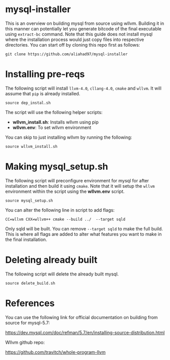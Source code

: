 # mysql-installer
This is an overview on building mysql from source using wllvm. Building it in this manner can potentially let you generate bitcode of the final executable using `extract-bc` command. Note that this guide does not install mysql where the installation process would just copy files into respective directories. You can start off by cloning this repo first as follows:
```
git clone https://github.com/aliahad97/mysql-installer
```

# Installing pre-reqs
The following script will install `llvm-4.0`, `cllang-4.0`, `cmake` and `wllvm`. It will assume that `pip` is already installed.

```
source dep_instal.sh
```

The script will use the following helper scripts:
- **wllvm_install.sh**: Installs wllvm using pip
- **wllvm.env**: To set wllvm environment

You can skip to just installing wllvm by running the following:
```
source wllvm_install.sh
```


# Making mysql_setup.sh

The following script will preconfigure environment for mysql for after installation and then build it using `cmake`. Note that it will setup the `wllvm` environment within the script using the **wllvm.env** script.

```
source mysql_setup.sh
```

You can alter the following line in script to add flags:
```
CC=wllvm CXX=wllvm++ cmake --build ../  --target sqld
```
Only sqld will be built. You can remove `--target sqld` to make the full build. This is where all flags are added to alter what features you want to make in the final installation.


# Deleting already built
The following script will delete the already built mysql.

```
source delete_build.sh
```

# References
You can use the following link for official documentation on building from source for mysql-5.7:

https://dev.mysql.com/doc/refman/5.7/en/installing-source-distribution.html

Wllvm github repo:

https://github.com/travitch/whole-program-llvm

